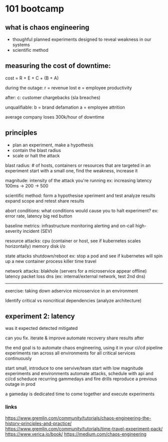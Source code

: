 # 101 bootcamp

## what is chaos engineering

- thoughful planned experiments designed to reveal weakness in our systems
- scientific method

## measuring the cost of downtime:

cost = R + E + C + (B + A)

during the outage: 
r = revenue lost
e = employee productivity

after:
c: customer chargebacks (sla breaches)

unqualifiable:
b = brand defamation
a = employee attrition

average company loses 300k/hour of downtime


## principles

- plan an experiment, make a hypothesis 
- contain the blast radius
- scale or halt the attack


blast radius: # of hosts, containers or resources that are targeted in an experiment
start with a small one, find the weakness, increase it


magnitude: intensity of the attack you're running
ex: increasing latency 100ms -> 200 -> 500


scientific method: 
form a hypothesise
xperiment and test 
analyze results
expand scope and retest 
share results


abort conditions:
what conditions would cause you to halt experiment?
ex: error rate, latency
big red button

baseline metrics:
infrastructure monitoring
alerting and on-call
high-severity incident (SEV)


resource attacks:
cpu (container or host, see if kubernetes scales horizontally)
memory
disk
i/o

state attacks
shutdown/reboot ex: stop a pod and see if kubernetes will spin up a new container
process killer
time travel

network attacks:
blakhole (servers for a microservice appear offline)
latency
packet loss
dns (ex: internal/external network, test 2nd dns)

---
exercise: 
taking down adservice microservice in an environment

Identify critical vs noncritical dependencies (analyze architecture)

experiment 2: latency
----

was it expected
detected
mitigated

can you fix. iterate & improve
automate recovery
share results after


the end goal is to automate chaos engineering, using it in your ci/cd pipeline
experiments ran across all environments for all critical services continuously

start small, introduce to one servive/team
start with low magnitude experiments and environments
automate attacks, schedule with api and ci/cd
scheduce recurring gammedays and fire drills
reproduce a previous outage in prod

a gameday is dedicated time to come together and execute experiments


### links
https://www.gremlin.com/community/tutorials/chaos-engineering-the-history-principles-and-practice/
https://www.gremlin.com/community/tutorials/time-travel-experiment-pack/
https://www.verica.io/book/
https://medium.com/chaos-engineering
